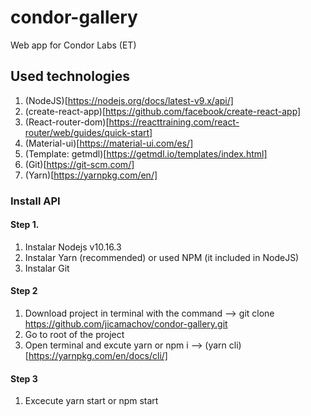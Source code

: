 # condor-gallery
Web app for Condor Labs (ET)

## Used technologies

1. (NodeJS)[https://nodejs.org/docs/latest-v9.x/api/]
2. (create-react-app)[https://github.com/facebook/create-react-app]
3. (React-router-dom)[https://reacttraining.com/react-router/web/guides/quick-start]
4. (Material-ui)[https://material-ui.com/es/]
5. (Template: getmdl)[https://getmdl.io/templates/index.html]
6. (Git)[https://git-scm.com/]
7. (Yarn)[https://yarnpkg.com/en/]

### Install API 

#### Step 1.
1. Instalar Nodejs v10.16.3
3. Instalar Yarn (recommended) or used NPM (it included in NodeJS)
3. Instalar Git

#### Step 2
1. Download project in terminal with the command --> git clone https://github.com/jicamachov/condor-gallery.git
2. Go to root of the project
3. Open terminal and excute yarn or npm i   --> (yarn cli)[https://yarnpkg.com/en/docs/cli/]

#### Step 3
1. Excecute yarn start or npm start


